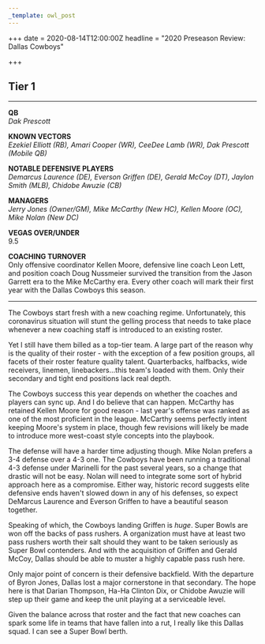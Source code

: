 ```yaml
---
_template: owl_post
---
```



+++
date = 2020-08-14T12:00:00Z
headline = "2020 Preseason Review: Dallas Cowboys"

+++
## Tier 1

***

**QB**  
_Dak Prescott_

**KNOWN VECTORS**  
_Ezekiel Elliott (RB), Amari Cooper (WR), CeeDee Lamb (WR), Dak Prescott (Mobile QB)_

**NOTABLE DEFENSIVE PLAYERS**  
_Demarcus Laurence (DE), Everson Griffen (DE), Gerald McCoy (DT), Jaylon Smith (MLB), Chidobe Awuzie (CB)_

**MANAGERS**  
_Jerry Jones (Owner/GM), Mike McCarthy (New HC), Kellen Moore (OC), Mike Nolan (New DC)_

**VEGAS OVER/UNDER**  
9\.5

**COACHING TURNOVER**  
Only offensive coordinator Kellen Moore, defensive line coach Leon Lett, and position coach Doug Nussmeier survived the transition from the Jason Garrett era to the Mike McCarthy era. Every other coach will mark their first year with the Dallas Cowboys this season.

***

The Cowboys start fresh with a new coaching regime. Unfortunately, this coronavirus situation will stunt the gelling process that needs to take place whenever a new coaching staff is introduced to an existing roster. 

Yet I still have them billed as a top-tier team. A large part of the reason why is the quality of their roster - with the exception of a few position groups, all facets of their roster feature quality talent. Quarterbacks, halfbacks, wide receivers, linemen, linebackers...this team's loaded with them. Only their secondary and tight end positions lack real depth.

The Cowboys success this year depends on whether the coaches and players can sync up. And I do believe that can happen. McCarthy has retained Kellen Moore for good reason - last year's offense was ranked as one of the most proficient in the league. McCarthy seems perfectly intent keeping Moore's system in place, though few revisions will likely be made to introduce more west-coast style concepts into the playbook.

The defense will have a harder time adjusting though. Mike Nolan prefers a 3-4 defense over a 4-3 one. The Cowboys have been running a traditional 4-3 defense under Marinelli for the past several years, so a change that drastic will not be easy. Nolan will need to integrate some sort of hybrid approach here as a compromise. Either way, historic record suggests elite defensive ends haven't slowed down in any of his defenses, so expect DeMarcus Laurence and Everson Griffen to have a beautiful season together.

Speaking of which, the Cowboys landing Griffen is _huge_. Super Bowls are won off the backs of pass rushers. A organization must have at least two pass rushers worth their salt should they want to be taken seriously as Super Bowl contenders. And with the acquisition of Griffen and Gerald McCoy, Dallas should be able to muster a highly capable pass rush here.

Only major point of concern is their defensive backfield. With the departure of Byron Jones, Dallas lost a major cornerstone in that secondary. The hope here is that Darian Thompson, Ha-Ha Clinton Dix, or Chidobe Awuzie will step up their game and keep the unit playing at a serviceable level. 

Given the balance across that roster and the fact that new coaches can spark some life in teams that have fallen into a rut, I really like this Dallas squad. I can see a Super Bowl berth.
